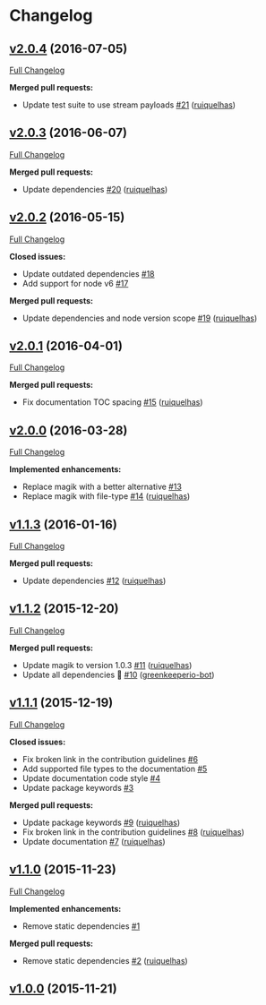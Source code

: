 # Changelog

## [v2.0.4](https://github.com/ruiquelhas/houdin/tree/v2.0.4) (2016-07-05)
[Full Changelog](https://github.com/ruiquelhas/houdin/compare/v2.0.3...v2.0.4)

**Merged pull requests:**

- Update test suite to use stream payloads [\#21](https://github.com/ruiquelhas/houdin/pull/21) ([ruiquelhas](https://github.com/ruiquelhas))

## [v2.0.3](https://github.com/ruiquelhas/houdin/tree/v2.0.3) (2016-06-07)
[Full Changelog](https://github.com/ruiquelhas/houdin/compare/v2.0.2...v2.0.3)

**Merged pull requests:**

- Update dependencies [\#20](https://github.com/ruiquelhas/houdin/pull/20) ([ruiquelhas](https://github.com/ruiquelhas))

## [v2.0.2](https://github.com/ruiquelhas/houdin/tree/v2.0.2) (2016-05-15)
[Full Changelog](https://github.com/ruiquelhas/houdin/compare/v2.0.1...v2.0.2)

**Closed issues:**

- Update outdated dependencies [\#18](https://github.com/ruiquelhas/houdin/issues/18)
- Add support for node v6 [\#17](https://github.com/ruiquelhas/houdin/issues/17)

**Merged pull requests:**

- Update dependencies and node version scope [\#19](https://github.com/ruiquelhas/houdin/pull/19) ([ruiquelhas](https://github.com/ruiquelhas))

## [v2.0.1](https://github.com/ruiquelhas/houdin/tree/v2.0.1) (2016-04-01)
[Full Changelog](https://github.com/ruiquelhas/houdin/compare/v2.0.0...v2.0.1)

**Merged pull requests:**

- Fix documentation TOC spacing [\#15](https://github.com/ruiquelhas/houdin/pull/15) ([ruiquelhas](https://github.com/ruiquelhas))

## [v2.0.0](https://github.com/ruiquelhas/houdin/tree/v2.0.0) (2016-03-28)
[Full Changelog](https://github.com/ruiquelhas/houdin/compare/v1.1.3...v2.0.0)

**Implemented enhancements:**

- Replace magik with a better alternative [\#13](https://github.com/ruiquelhas/houdin/issues/13)
- Replace magik with file-type [\#14](https://github.com/ruiquelhas/houdin/pull/14) ([ruiquelhas](https://github.com/ruiquelhas))

## [v1.1.3](https://github.com/ruiquelhas/houdin/tree/v1.1.3) (2016-01-16)
[Full Changelog](https://github.com/ruiquelhas/houdin/compare/v1.1.2...v1.1.3)

**Merged pull requests:**

- Update dependencies [\#12](https://github.com/ruiquelhas/houdin/pull/12) ([ruiquelhas](https://github.com/ruiquelhas))

## [v1.1.2](https://github.com/ruiquelhas/houdin/tree/v1.1.2) (2015-12-20)
[Full Changelog](https://github.com/ruiquelhas/houdin/compare/v1.1.1...v1.1.2)

**Merged pull requests:**

- Update magik to version 1.0.3 [\#11](https://github.com/ruiquelhas/houdin/pull/11) ([ruiquelhas](https://github.com/ruiquelhas))
- Update all dependencies 🌴 [\#10](https://github.com/ruiquelhas/houdin/pull/10) ([greenkeeperio-bot](https://github.com/greenkeeperio-bot))

## [v1.1.1](https://github.com/ruiquelhas/houdin/tree/v1.1.1) (2015-12-19)
[Full Changelog](https://github.com/ruiquelhas/houdin/compare/v1.1.0...v1.1.1)

**Closed issues:**

- Fix broken link in the contribution guidelines [\#6](https://github.com/ruiquelhas/houdin/issues/6)
- Add supported file types to the documentation [\#5](https://github.com/ruiquelhas/houdin/issues/5)
- Update documentation code style [\#4](https://github.com/ruiquelhas/houdin/issues/4)
- Update package keywords [\#3](https://github.com/ruiquelhas/houdin/issues/3)

**Merged pull requests:**

- Update package keywords [\#9](https://github.com/ruiquelhas/houdin/pull/9) ([ruiquelhas](https://github.com/ruiquelhas))
- Fix broken link in the contribution guidelines [\#8](https://github.com/ruiquelhas/houdin/pull/8) ([ruiquelhas](https://github.com/ruiquelhas))
- Update documentation [\#7](https://github.com/ruiquelhas/houdin/pull/7) ([ruiquelhas](https://github.com/ruiquelhas))

## [v1.1.0](https://github.com/ruiquelhas/houdin/tree/v1.1.0) (2015-11-23)
[Full Changelog](https://github.com/ruiquelhas/houdin/compare/v1.0.0...v1.1.0)

**Implemented enhancements:**

- Remove static dependencies [\#1](https://github.com/ruiquelhas/houdin/issues/1)

**Merged pull requests:**

- Remove static dependencies [\#2](https://github.com/ruiquelhas/houdin/pull/2) ([ruiquelhas](https://github.com/ruiquelhas))

## [v1.0.0](https://github.com/ruiquelhas/houdin/tree/v1.0.0) (2015-11-21)
